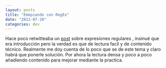 ```yaml
---
layout: posts
title: "Emepzando con RegEx"
date: "2012-07-20"
categories: dev
---
```


Hace poco retwitteaba un [post](https://nikic.github.com/2012/06/15/The-true-power-of-regular-expressions.html "The true power of regular expressions") sobre expresiones regulares , insinué que era introducción pero la verdad es que de lectura facíl y de contenido técnico. Realmente me doy cuenta de lo poco que se de este tema y claro habrá que ponerle solución. Por ahora la lectura densa y poco a poco añadiendo contenido para mejorar mediante la practica.
